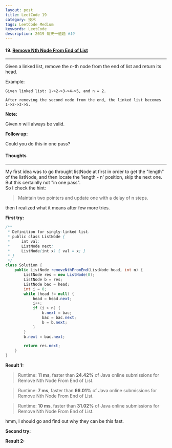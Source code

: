 ```yaml
---
layout: post
title: LeetCode 19
category: 技术
tags: LeetCode Medium
keywords: LeetCode
description: 2019 每天一道题 #19
---
```


#### 19. [Remove Nth Node From End of List](https://leetcode.com/problems/remove-nth-node-from-end-of-list/)
---
Given a linked list, remove the *n*-th node from the end of list and return its head.

Example:
```
Given linked list: 1->2->3->4->5, and n = 2.

After removing the second node from the end, the linked list becomes 1->2->3->5.
```
**Note:**

Given *n* will always be valid.

**Follow up:**

Could you do this in one pass?

#### Thoughts
---
My first idea was to go throught listNode at first in order to get the "length" of the listNode, and then locate the 'length - n' position, skip the next one. But this certainlly not "in one pass".  
So I check the hint: 
> Maintain two pointers and update one with a delay of n steps.

then I realized what it means after few more tries.

**First try:**
```Java
/**
 * Definition for singly-linked list.
 * public class ListNode {
 *     int val;
 *     ListNode next;
 *     ListNode(int x) { val = x; }
 * }
 */
class Solution {
    public ListNode removeNthFromEnd(ListNode head, int n) {
        ListNode res = new ListNode(0);
        ListNode b = res;
        ListNode bac = head;
        int i = 0;
        while (head != null) {
            head = head.next;
            i++;
            if (i > n) {
                b.next = bac;
                bac = bac.next;
                b = b.next;
            }
        }
        b.next = bac.next;

        return res.next;
    }
}
```

**Result 1:**
> Runtime: **11 ms**, faster than **24.42%** of Java online submissions for Remove Nth Node From End of List.

> Runtime: **7 ms**, faster than **66.01%** of Java online submissions for Remove Nth Node From End of List.

> Runtime: **10 ms**, faster than **31.02%** of Java online submissions for Remove Nth Node From End of List.

hmm, I should go and find out why they can be this fast.

**Second try:**


**Result 2:**

